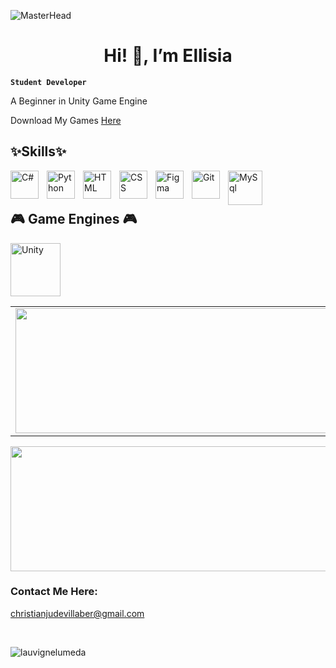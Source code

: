 ![MasterHead](https://github.com/user-attachments/assets/9099d646-d9ac-4437-a1ee-1bc91dc15c3a)

<h1 align="center">Hi! 🌸, I’m Ellisia</h1>

**` Student Developer `**

<p>A Beginner in Unity Game Engine</p>
<p>Download My Games <a href="https://ellisya.itch.io/" target="_blank">Here</a></p>

<h2>✨Skills✨</h2>

<img align="left" alt="C#" width="45px" style="padding-right:10px;" src="https://cdn.jsdelivr.net/gh/devicons/devicon/icons/csharp/csharp-original.svg" />
<img align="left" alt="Python" width="45px" style="padding-right:10px;" src="https://cdn.jsdelivr.net/gh/devicons/devicon/icons/python/python-original.svg" />
<img align="left" alt="HTML" width="45px" style="padding-right:10px;" src="https://cdn.jsdelivr.net/gh/devicons/devicon/icons/html5/html5-plain.svg" />
<img align="left" alt="CSS" width="45px" style="padding-right:10px;" src="https://cdn.jsdelivr.net/gh/devicons/devicon/icons/css3/css3-plain.svg" />
<img align="left" alt="Figma" width="45px" style="padding-right:10px;" src="https://cdn.jsdelivr.net/gh/devicons/devicon/icons/figma/figma-original.svg" />
<img align="left" alt="Git" width="45px" style="padding-right:10px;" src="https://cdn.jsdelivr.net/gh/devicons/devicon/icons/git/git-original.svg" />
<!-- <img align="left" alt="Java" width="45px" style="padding-right:10px;" src="https://cdn.jsdelivr.net/gh/devicons/devicon/icons/java/java-original.svg" /> -->
<!-- <img align="left" alt="Android" width="45px" style="padding-right:10px;" src="https://cdn.jsdelivr.net/gh/devicons/devicon@latest/icons/android/android-original.svg"> -->
<img  align="left" alt="MySql" width="55px" style="padding-right:10px;" src='https://cdn.jsdelivr.net/gh/devicons/devicon/icons/mysql/mysql-original-wordmark.svg'>

<br><br>

<h2>🎮 Game Engines 🎮</h2>
<img align="left" alt="Unity" width="80px" height="85" style="padding-right:10px;" src="https://cdn.jsdelivr.net/gh/devicons/devicon@latest/icons/unity/unity-original-wordmark.svg" />
<br><br><br><br><br>

<table>
  <td align="center">
    <img align="center" width="600px" height="200px" src="https://github-readme-stats.vercel.app/api/top-langs/?username=Ellisia-Chan&hide_progress=true&theme=tokyonight"/>
  </td>
  <td align="center">
    <img align="center" width="600px" height="200px" src="https://github-readme-stats.vercel.app/api?username=Ellisia-Chan&show_icons=true&theme=tokyonight"/>
  </td>
</table>

<div align="center">
<img align="center" width="600px" height="200px" src="https://github-readme-streak-stats.herokuapp.com/?user=Ellisia-Chan&theme=tokyonight"/>
</div>

### Contact Me Here:
christianjudevillaber@gmail.com

<br>
<p align="left"> <img src="https://komarev.com/ghpvc/?username=Ellisia-Chan&label=Profile%20views&color=0e75b6&style=flat" alt="lauvignelumeda" /> </p>
